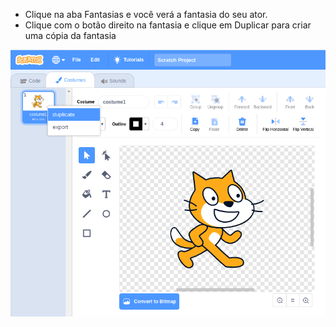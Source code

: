 - Clique na aba Fantasias e você verá a fantasia do seu ator.
- Clique com o botão direito na fantasia e clique em Duplicar para criar uma cópia da fantasia

![duplicar-fantasia](images/duplicate-costume.png)

